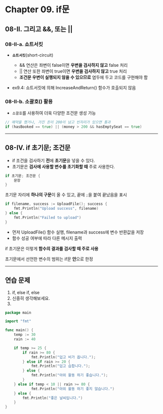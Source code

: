# Chapter 09. if문


## 08-II. 그리고 &&, 또는 ||

### 08-II-a. 쇼트서킷

- **`쇼트서킷`**(short-circuit)
    - && 연산은 좌변이 false이면 **우변을 검사하지 않고** false 처리
    - || 연산 또한 좌변이 true이면 **우변을 검사하지 않고** true 처리
    - **조건문 우변이 실행되지 않을 수 있으므로** 염두에 두고 코드를 구현해야 함

- ex9.4: 쇼트서킷에 의해 IncreaseAndReturn() 함수가 호출되지 않음

### 08-II-b. 소괄호() 활용

- `소괄호`를 사용하여 더욱 다양한 조건문 생성 가능

```go
// 예약을 했거나, 가진 돈이 200이 넘고 빈자리가 있으면 통과
if (hasBooked == true) || (money > 200 && hasEmptySeat == true)
```

---

## 08-IV. if 초기문; 조건문

- if 조건을 검사하기 **전**에 **초기문**을 넣을 수 있다.
- 초기문은 **검사에 사용할 변수를 초기화할 때** 주로 사용한다.

```go
if 초기문; 조건문 {
    문장
}
```

초기문 자리에 **하나의 구문**이 올 수 있고, 끝에 `;`을 붙여 끝났음을 표시

```go
if filename, success := UploadFile(); success {
    fmt.Println("Upload success", filename)
} else {
    fmt.Println("Failed to upload")
}
```

- 먼저 UploadFile() 함수 실행, filename과 success에 변수 반환값을 저장
- 함수 성공 여부에 따라 다른 메시지 출력

if 초기문은 이렇게 **함수의 결과를 검사할 때 주로 사용**

초기문에서 선언한 변수의 범위는 if문 **안**으로 한정

---

## 연습 문제

1. if, else if, else
2. 신중히 생각해보세요.
3. 
```go
package main

import "fmt"

func main() {
    temp := 30
    rain := 40

    if temp >= 25 {
        if rain >= 80 {
            fmt.Println("덥고 비가 옵니다.");
        } else if rain >= 20 {
            fmt.Println("덥고 습합니다.");
        } else {
            fmt.Println("야외 활동 하기 좋습니다.");
        }
    } else if temp < 10 || rain >= 80 {
            fmt.Println("야외 활동 하기 좋지 않습니다.")
    } else {
        fmt.Println("좋은 날씨입니다.")
    }
}
```